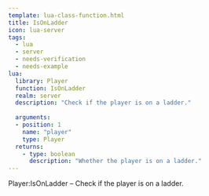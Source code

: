```yaml
---
template: lua-class-function.html
title: IsOnLadder
icon: lua-server
tags:
  - lua
  - server
  - needs-verification
  - needs-example
lua:
  library: Player
  function: IsOnLadder
  realm: server
  description: "Check if the player is on a ladder."
  
  arguments:
  - position: 1
    name: "player"
    type: Player
  returns:
    - type: boolean
      description: "Whether the player is on a ladder."
---
```


<div class="lua__search__keywords">
Player:IsOnLadder &#x2013; Check if the player is on a ladder.
</div>
